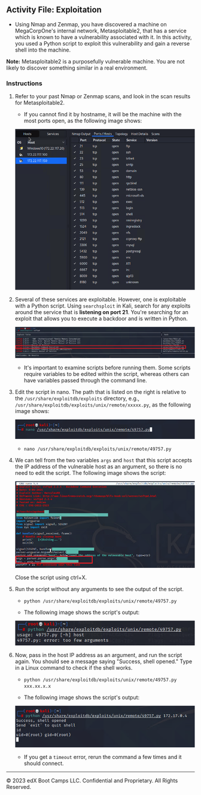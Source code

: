 ## Activity File: Exploitation

- Using Nmap and Zenmap, you have discovered a machine on MegaCorpOne's internal network, Metasploitable2, that has a service which is known to have a vulnerability associated with it. In this activity, you used a Python script to exploit this vulnerability and gain a reverse shell into the machine.

**Note:** Metasploitable2 is a purposefully vulnerable machine. You are not likely to discover something similar in a real environment.

### Instructions

1. Refer to your past Nmap or Zenmap scans, and look in the scan results for Metasploitable2. 
    - If you cannot find it by hostname, it will be the machine with the most ports open, as the following image shows:

    ![A screenshot depicts the results of the Nmap scan.](../../../images/metasploitable1.png)

2. Several of these services are exploitable. However, one is exploitable with a Python script. Using `searchsploit` in Kali, search for any exploits around the service that is **listening on port 21**. You're searching for an exploit that allows you to execute a backdoor and is written in Python.

    ![A screenshot depicts the results of the command in the terminal.](../../../images/searchsploit.png)

    - It's important to examine scripts before running them. Some scripts require variables to be edited within the script, whereas others can have variables passed through the command line.  

3. Edit the script in nano. The path that is listed on the right is relative to the `/usr/share/exploitdb/exploits` directory, e.g., `/usr/share/exploitdb/exploits/unix/remote/xxxxx.py`, as the following image shows:

    ![A screenshot depicts the file path.](../../../images/searchsploit2.png)

    - `nano /usr/share/exploitdb/exploits/unix/remote/49757.py`

4. We can tell from the two variables `args` and `host` that this script accepts the IP address of the vulnerable host as an argument, so there is no need to edit the script. The following image shows the script:

    ![A screenshot depicts the script with the two variables highlighted.](../../../images/script.png)

    Close the script using ctrl+X.

5. Run the script without any arguments to see the output of the script. 

    - `python /usr/share/exploitdb/exploits/unix/remote/49757.py`

    - The following image shows the script's output:
    
    ![A screenshot depicts a message that says "too few arguments."](../../../images/script1.png)

6. Now, pass in the host IP address as an argument, and run the script again. You should see a message saying "Success, shell opened." Type in a Linux command to check if the shell works.

    - `python /usr/share/exploitdb/exploits/unix/remote/49757.py xxx.xx.x.x`

    - The following image shows the script's output:
    
    ![A screenshot depicts a message that says "Success, shell opened."](../../../images/script2.png)

    - If you get a `timeout` error, rerun the command a few times and it should connect.



---
© 2023 edX Boot Camps LLC. Confidential and Proprietary. All Rights Reserved.



